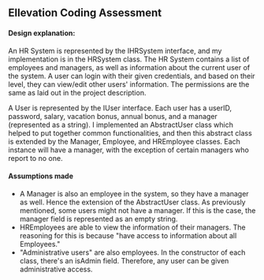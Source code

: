 ## Ellevation Coding Assessment

#### Design explanation:

An HR System is represented by the IHRSystem interface, and 
my implementation is in the HRSystem class. The HR System contains
a list of employees and managers, as well as information about the
current user of the system. A user can login with their given credentials,
and based on their level, they can view/edit other users' information.
The permissions are the same as laid out in the project description.

A User is represented by the IUser interface. Each user has a 
userID, password, salary, vacation bonus, annual bonus, and a manager
(represented as a string). I implemented an AbstractUser class which
helped to put together common functionalities, and then this
abstract class is extended by the Manager, Employee, and 
HREmployee classes. Each instance will have a manager, with the exception of
certain managers who report to no one. 

#### Assumptions made
- A Manager is also an employee in the system, so they have a manager as well.
Hence the extension of the AbstractUser class. As previously mentioned,
some users might not have a manager. If this is the case, the manager 
field is represented as an empty string. 
- HREmployees are able to view the information of their managers. The reasoning
for this is because "have access to information about all Employees."
- "Administrative users" are also employees. In the constructor of each class, 
there's an isAdmin field. Therefore, any user can be given administrative access. 